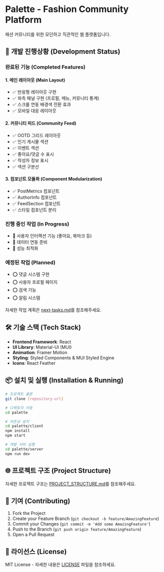 # Palette - Fashion Community Platform

패션 커뮤니티를 위한 모던하고 직관적인 웹 플랫폼입니다.

## 🚀 개발 진행상황 (Development Status)

### 완료된 기능 (Completed Features)

#### 1. 메인 레이아웃 (Main Layout)
- ✅ 반응형 레이아웃 구현
- ✅ 좌측 패널 구현 (프로필, 메뉴, 커뮤니티 통계)
- ✅ 스크롤 연동 배경색 전환 효과
- ✅ 모바일 대응 레이아웃

#### 2. 커뮤니티 피드 (Community Feed)
- ✅ OOTD 그리드 레이아웃
- ✅ 인기 게시물 섹션
- ✅ 이벤트 섹션
- ✅ 좋아요/댓글 수 표시
- ✅ 작성자 정보 표시
- ✅ 섹션 구분선

#### 3. 컴포넌트 모듈화 (Component Modularization)
- ✅ PostMetrics 컴포넌트
- ✅ AuthorInfo 컴포넌트
- ✅ FeedSection 컴포넌트
- ✅ 스타일 컴포넌트 분리

### 진행 중인 작업 (In Progress)
- 🔄 사용자 인터랙션 기능 (좋아요, 북마크 등)
- 🔄 데이터 연동 준비
- 🔄 성능 최적화

### 예정된 작업 (Planned)
- ⭕ 댓글 시스템 구현
- ⭕ 사용자 프로필 페이지
- ⭕ 검색 기능
- ⭕ 알림 시스템

자세한 작업 계획은 [next-tasks.md](./docs/next-tasks.md)를 참조해주세요.

## 🛠 기술 스택 (Tech Stack)

- **Frontend Framework**: React
- **UI Library**: Material-UI (MUI)
- **Animation**: Framer Motion
- **Styling**: Styled Components & MUI Styled Engine
- **Icons**: React Feather

## 📦 설치 및 실행 (Installation & Running)

```bash
# 프로젝트 클론
git clone [repository-url]

# 디렉토리 이동
cd palette

# 의존성 설치
cd palette/client
npm install
npm start

# 개발 서버 실행
cd palette/server
npm run dev
```

## 🌐 프로젝트 구조 (Project Structure)

자세한 프로젝트 구조는 [PROJECT_STRUCTURE.md](./docs/PROJECT_STRUCTURE.md)를 참조해주세요.

## 🤝 기여 (Contributing)

1. Fork the Project
2. Create your Feature Branch (`git checkout -b feature/AmazingFeature`)
3. Commit your Changes (`git commit -m 'Add some AmazingFeature'`)
4. Push to the Branch (`git push origin feature/AmazingFeature`)
5. Open a Pull Request

## 📝 라이선스 (License)

MIT License - 자세한 내용은 [LICENSE](LICENSE) 파일을 참조하세요. 

